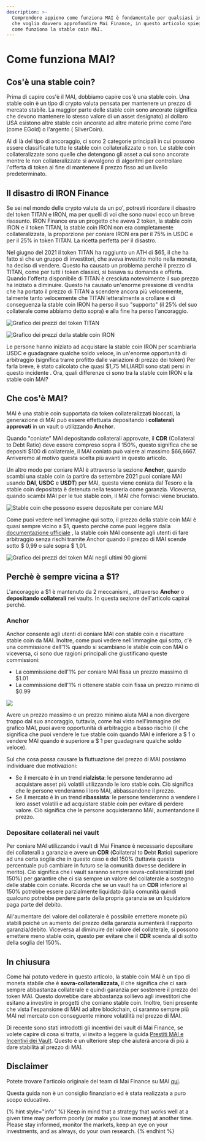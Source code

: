 ```yaml
---
description: >-
  Comprendere appieno come funziona MAI è fondamentale per qualsiasi investitore
  che voglia davvero approfondire Mai Finance, in questo articolo spiegheremo
  come funziona la stable coin MAI.
---
```


# Come funziona MAI?

## Cos'è una stable coin?

Prima di capire cos'è il MAI, dobbiamo capire cos'è una stable coin. Una stable coin è un tipo di crypto valuta pensata per mantenere un prezzo di mercato stabile. La maggior parte delle stable coin sono ancorate \(significa che devono mantenere lo stesso valore di un asset designato\) al dollaro USA esistono altre stable coin ancorate ad altre materie prime come l'oro \(come EGold\) o l'argento \( SilverCoin\).

Al di là del tipo di ancoraggio, ci sono 2 categorie principali in cui possono essere classificate tutte le stable coin collateralizzate o non. Le stable coin collateralizzate sono quelle che detengono gli asset a cui sono ancorate mentre le non collateralizzate si avvalgono di algoritmi per controllare l'offerta di token al fine di mantenere il prezzo fisso ad un livello predeterminato.

## Il disastro di IRON Finance

Se sei nel mondo delle crypto valute da un po', potresti ricordare il disastro del token TITAN e IRON, ma per quelli di voi che sono nuovi ecco un breve riassunto. IRON Finance era un progetto che aveva 2 token, la stable coin IRON e il token TITAN, la stable coin IRON non era completamente collateralizzata, la proporzione per coniare IRON era per il 75% in USDC e per il 25% in token TITAN. La ricetta perfetta per il disastro.

Nel giugno del 2021 il token TITAN ha raggiunto un ATH di $65, il che ha fatto sì che un gruppo di investitori, che aveva investito molto nella moneta, ha deciso di vendere. Questo ha causato un problema perché il prezzo di TITAN, come per tutti i token classici, si basava su domanda e offerta. Quando l'offerta disponibile di TITAN è cresciuta notevolmente il suo prezzo ha iniziato a diminuire. Questo ha causato un'enorme pressione di vendita che ha portato il prezzo di TITAN a scendere ancora più velocemente, talmente tanto velocemente che TITAN letteralmente a crollare e di conseguenza la stable coin IRON ha perso il suo "supporto" \(il 25% del suo collaterale come abbiamo detto sopra\) e alla fine ha perso l'ancoraggio.

![Grafico dei prezzi del token TITAN](../.gitbook/assets/iron.jpg)

![Grafico dei prezzi della stable coin IRON](../.gitbook/assets/titan.jpg)

Le persone hanno iniziato ad acquistare la stable coin IRON per scambiarla USDC e guadagnare qualche soldo veloce, in un'enorme opportunità di arbitraggio \(significa trarre profitto dalle variazioni di prezzo dei token\) Per farla breve, è stato calcolato che quasi $1,75 MILIARDI sono stati persi in questo incidente . Ora, quali differenze ci sono tra la stable coin IRON e la stable coin MAI?

## Che cos'è MAI?

MAI è una stable coin supportata da token collateralizzati bloccati, la generazione di MAI può essere effettuata depositando i **collaterali approvati** in un vault o utilizzando **Anchor**.

Quando "coniate" MAI depositando collaterali approvate, il **CDR** \(Collateral to Debt Ratio\) deve essere compreso sopra il 150%, questo significa che se depositi $100 di collaterale, il MAI coniato può valere al massimo $66,6667. Arriveremo al motivo questa scelta più avanti in questo articolo.

Un altro modo per coniare MAI è attraverso la sezione **Anchor**, quando scambi una stable coin \(a partire da settembre 2021 puoi coniare MAI usando **DAI**, **USDC** e **USDT**\) per MAI, questa viene coniata dal Tesoro e la stable coin depositata è detenuta nella tesoreria come garanzia. Viceversa, quando scambi MAI per le tue stable coin, il MAI che fornisci viene bruciato.

![Stable coin che possono essere depositate per coniare MAI](../.gitbook/assets/image%20%289%29.png)

Come puoi vedere nell'immagine qui sotto, il prezzo della stable coin MAI è quasi sempre vicino a $1, questo perché come puoi leggere dalla [documentazione ufficiale](https://docs.mai.finance/stablecoin-economics) , la stable coin MAI consente agli utenti di fare arbitraggio senza rischi tramite Anchor quando il prezzo di MAI scende sotto $ 0,99 o sale sopra $ 1,01.

![Grafico dei prezzi del token MAI negli ultimi 90 giorni](../.gitbook/assets/image%20%287%29%20%281%29%20%281%29%20%281%29.png)

## Perchè è sempre vicina a $1?

L'ancoraggio a $1 è mantenuto da 2 meccanismi,, attraverso **Anchor** o **depositando collaterali** nei vaults.  In questa sezione dell'articolo capirai perché.

### Anchor

Anchor consente agli utenti di coniare MAI con stable coin e riscattare stable coin da MAI. Inoltre, come puoi vedere nell'immagine qui sotto, c'è una commissione dell'1% quando si scambiano le stable coin con MAI o viceversa, ci sono due ragioni principali che giustificano queste commissioni:

* La commissione dell'1% per coniare MAI fissa un prezzo massimo di $1.01
* La commissione dell'1% ri ottenere stable coin fissa un prezzo minimo di $0.99

![](../.gitbook/assets/image%20%288%29.png)

Avere un prezzo massimo e un prezzo minimo aiuta MAI a non divergere troppo dal suo ancoraggio, tuttavia, come hai visto nell'immagine del grafico MAI, puoi avere opportunità di arbitraggio a basso rischio \(il che significa che puoi vendere le tue stable coin quando MAI è inferiore a $ 1 o vendere MAI quando è superiore a $ 1 per guadagnare qualche soldo veloce\).

Sul che cosa possa causare la fluttuazione del prezzo di MAI possiamo individuare due motivazioni:

* Se il mercato è in un trend **rialzista**: le persone tenderanno ad acquistare asset più volatili utilizzando le loro stable coin. Ciò significa che le persone venderanno i loro MAI, abbassandone il prezzo.
* Se il mercato è in un trend **ribassista**: le persone tenderanno a vendere i loro asset volatili e ad acquistare stable coin per evitare di perdere valore. Ciò significa che le persone acquisteranno MAI, aumentandone il prezzo.

### Depositare collaterali nei vault

Per coniare MAI utilizzando i vault di Mai Finance è necessario depositare dei collaterali a garanzia e avere un **CDR** \(**C**ollateral to **D**ebt **R**atio\) superiore ad una certa soglia che in questo caso è del 150% \(tuttavia questa percentuale può cambiare in futuro se la comunità dovesse decidere in merito\). Ciò significa che i vault saranno sempre sovra-collateralizzati \(del 150%\) per garantire che ci sia sempre un valore del collaterale a sostegno delle stable coin coniate. Ricorda che se un vault ha un **CDR** inferiore al 150% potrebbe essere parzialmente liquidato dalla comunità quindi qualcuno potrebbe perdere parte della propria garanzia se un liquidatore paga parte del debito. 

All'aumentare del valore del collaterale è possibile emettere monete più stabili poiché un aumento del prezzo della garanzia aumenterà il rapporto garanzia/debito. Viceversa al diminuire del valore del collaterale, si possono emettere meno stable coin, questo per evitare che il **CDR** scenda al di sotto della soglia del 150%.

## In chiusura

Come hai potuto vedere in questo articolo, la stable coin MAI è un tipo di moneta stabile che è **sovra-collateralizzata,** il che significa che ci sarà sempre abbastanza collaterale e quindi garanzia per sostenere il prezzo del token MAI. Questo dovrebbe dare abbastanza sollievo agli investitori che esitano a investire in progetti che coniano stable coin. Inoltre, tieni presente che vista l'espansione di MAI ad altre blockchain, ci saranno sempre più MAI nel mercato con conseguente minore volatilità nel prezzo di MAI.

Di recente sono stati introdotti gli incentivi dei vault di Mai Finance, se volete capire di cosa si tratta, vi invito a leggere la guida [Prestiti MAI e Incentivi dei Vault](https://app.gitbook.com/@qidao-qimps/s/mai-finance-tutorials/~/drafts/-MlFoX2VVsyqQeze97Jz/v/italian/tutorial-mai-eqi-qi/mai-loans-and-vaults-incentives/@drafts). Questo è un ulteriore step che aiuterà ancora di più a dare stabilità al prezzo di MAI.

## Disclaimer

Potete trovare l'articolo originale del team di Mai Finance su MAI [qui](https://docs.mai.finance/stablecoin-economics).

Questa guida non è un consiglio finanziario ed è stata realizzata a puro scopo educativo.

{% hint style="info" %}
Keep in mind that a strategy that works well at a given time may perform poorly \(or make you lose money\) at another time. Please stay informed, monitor the markets, keep an eye on your investments, and as always, do your own research.
{% endhint %}

